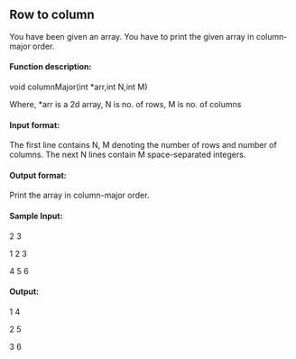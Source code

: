 ## Row to column
You have been given an array. You have to print the given array in column-major order.
#### Function description:
void columnMajor(int *arr,int N,int M)

Where, *arr is a 2d array, N is no. of rows, M is no. of columns
#### Input format:
The first line contains N, M denoting the number of rows and number of columns.
The next N lines contain M space-separated integers.
#### Output format: 
Print the array in column-major order.
#### Sample Input:
2 3

1 2 3

4 5 6

#### Output:
1 4

2 5

3 6
